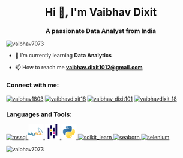 <h1 align="center">Hi 👋, I'm Vaibhav Dixit</h1>
<h3 align="center">A passionate Data Analyst from India</h3>

<p align="left"> <img src="https://komarev.com/ghpvc/?username=vaibhav7073&label=Profile%20views&color=0e75b6&style=flat" alt="vaibhav7073" /> </p>

- 🌱 I’m currently learning **Data Analytics**

- 📫 How to reach me **vaibhav.dixit1012@gmail.com**

<h3 align="left">Connect with me:</h3>
<p align="left">
<a href="https://linkedin.com/in/vaibhav1803" target="blank"><img align="center" src="https://raw.githubusercontent.com/rahuldkjain/github-profile-readme-generator/master/src/images/icons/Social/linked-in-alt.svg" alt="vaibhav1803" height="30" width="40" /></a>
<a href="https://kaggle.com/vaibhavdixit18" target="blank"><img align="center" src="https://raw.githubusercontent.com/rahuldkjain/github-profile-readme-generator/master/src/images/icons/Social/kaggle.svg" alt="vaibhavdixit18" height="30" width="40" /></a>
<a href="https://www.hackerrank.com/vaibhav_dixit101" target="blank"><img align="center" src="https://raw.githubusercontent.com/rahuldkjain/github-profile-readme-generator/master/src/images/icons/Social/hackerrank.svg" alt="vaibhav_dixit101" height="30" width="40" /></a>
<a href="https://www.leetcode.com/vaibhavdixit_18" target="blank"><img align="center" src="https://raw.githubusercontent.com/rahuldkjain/github-profile-readme-generator/master/src/images/icons/Social/leet-code.svg" alt="vaibhavdixit_18" height="30" width="40" /></a>
</p>



<h3 align="left">Languages and Tools:</h3>
<p align="left"> <a href="https://www.microsoft.com/en-us/sql-server" target="_blank" rel="noreferrer"> <img src="https://www.svgrepo.com/show/303229/microsoft-sql-server-logo.svg" alt="mssql" width="40" height="40"/> </a> <a href="https://www.mysql.com/" target="_blank" rel="noreferrer"> <img src="https://raw.githubusercontent.com/devicons/devicon/master/icons/mysql/mysql-original-wordmark.svg" alt="mysql" width="40" height="40"/> </a> <a href="https://pandas.pydata.org/" target="_blank" rel="noreferrer"> <img src="https://raw.githubusercontent.com/devicons/devicon/2ae2a900d2f041da66e950e4d48052658d850630/icons/pandas/pandas-original.svg" alt="pandas" width="40" height="40"/> </a> <a href="https://www.python.org" target="_blank" rel="noreferrer"> <img src="https://raw.githubusercontent.com/devicons/devicon/master/icons/python/python-original.svg" alt="python" width="40" height="40"/> </a> <a href="https://scikit-learn.org/" target="_blank" rel="noreferrer"> <img src="https://upload.wikimedia.org/wikipedia/commons/0/05/Scikit_learn_logo_small.svg" alt="scikit_learn" width="40" height="40"/> </a> <a href="https://seaborn.pydata.org/" target="_blank" rel="noreferrer"> <img src="https://seaborn.pydata.org/_images/logo-mark-lightbg.svg" alt="seaborn" width="40" height="40"/> </a> <a href="https://www.selenium.dev" target="_blank" rel="noreferrer"> <img src="https://raw.githubusercontent.com/detain/svg-logos/780f25886640cef088af994181646db2f6b1a3f8/svg/selenium-logo.svg" alt="selenium" width="40" height="40"/> </a> </p>



<p><img align="center" src="https://github-readme-stats.vercel.app/api/top-langs?username=vaibhav7073&show_icons=true&locale=en&layout=compact" alt="vaibhav7073" /></p>
